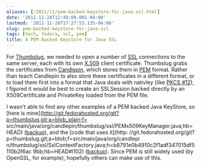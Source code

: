 ```yaml
---
aliases: [/2011/11/pem-backed-keystore-for-java-ssl.html]
date: '2011-11-24T12:49:00.001-04:00'
lastmod: '2011-11-28T17:27:53.135-04:00'
slug: pem-backed-keystore-for-java-ssl
tags: [tech, fedora, ssl, pem]
title: A PEM Backed Keystore for Java SSL
---
```


For [Thumbslug](https://fedorahosted.org/candlepin/wiki/thumbslug/Index), we
needed to open a number of [SSL](http://en.wikipedia.org/wiki/SSL) connections
to the same server, each with its own
[X.509](http://en.wikipedia.org/wiki/X.509) client certificate. Thumbslug
grabs the certificates from [Candlepin](http://candlepinproject.org/), which
stores them in
[PEM](http://en.wikipedia.org/wiki/X.509#Certificate_filename_extensions)
format. Rather than teach Candlepin to also store these certificates in a
different format, or to load them first into a format that Java deals with
nativley (like [PKCS #12](http://en.wikipedia.org/wiki/PKCS12)), I figured it
would be best to create an SSLSession backed directly by an X509Certificate
and PrivateKey loaded from the PEM file.

  

I wasn't able to find any other examples of a PEM backed Java KeyStore, so
[here is mine](http://git.fedorahosted.org/git?p=thumbslug.git;a=blob_plain;f=
src/main/java/org/candlepin/thumbslug/ssl/PEMx509KeyManager.java;hb=HEAD)
([backup](https://gist.github.com/1391823)), and the [code that uses it](http:
//git.fedorahosted.org/git?p=thumbslug.git;a=blob;f=src/main/java/org/candlepi
n/thumbslug/ssl/SslContextFactory.java;h=b8791e0b4910c2f1adf347015df5110b2f6ac
9bb;hb=HEAD#l102) ([backup](https://gist.github.com/1391824)). Since PEM is
still widely used (by OpenSSL, for example), hopefully others can make use of
this.

